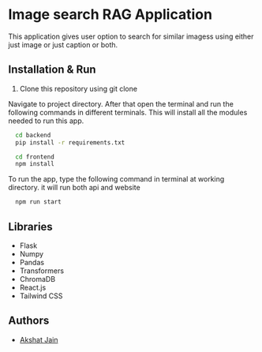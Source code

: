 # Image search RAG Application
This application gives user option to search for similar imagess using either just image or just caption or both.

## Installation & Run
1. Clone this repository using git clone

Navigate to project directory. After that open the terminal and run the following commands in different terminals. This will install all the modules needed to run this app. 

```bash
  cd backend
  pip install -r requirements.txt
```

```bash
  cd frontend
  npm install
```

To run the app, type the following command in terminal at working directory. it will run both api and website
```bash
  npm run start
```


## Libraries

- Flask
- Numpy
- Pandas
- Transformers
- ChromaDB
- React.js
- Tailwind CSS




## Authors

- [Akshat Jain](https://github.com/akshat2635)

